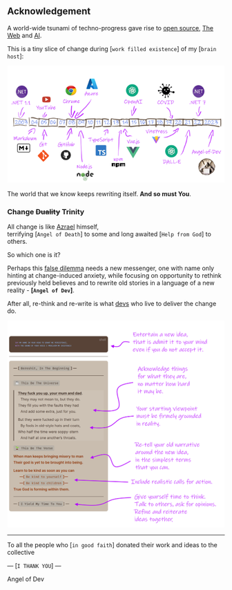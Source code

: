 ﻿## Acknowledgement

A world-wide tsunami of techno-progress gave rise to [open source](https://en.wikipedia.org/wiki/Open_source), [The Web](https://en.wikipedia.org/wiki/World_Wide_Web) and [AI](https://en.wikipedia.org/wiki/Artificial_intelligence#Risks_and_harm).  

This is a tiny slice of change during [`work filled existence`] of my [`brain host`]:

![](/bereshit/assets/timeline.png)

The world that we know keeps rewriting itself. **And so must You**.  

### Change ~~Duality~~ Trinity

All change is like [Azrael](https://en.wikipedia.org/wiki/Azrael) himself,  
terrifying [`Angel of Death`] to some and long awaited [`Help from God`] to others. 

So which one is it?  

Perhaps this [false dilemma](https://en.wikipedia.org/wiki/False_dilemma) needs a new messenger, one with name only hinting at change-induced anxiety, while focusing on opportunity to rethink previously held believes and to rewrite old stories in a language of a new reality - **[`Angel of Dev`]**.

After all, re-think and re-write is what [devs](https://en.wikipedia.org/wiki/Software_development) who live to deliver the change do.  

![](/bereshit/assets/ack.png)

---

To all the people who [`in good faith`] donated their work and ideas to the collective

<span class="right">— [`I THANK YOU`] —</span><br/>

<span class="signature">Angel of Dev</span><br/>